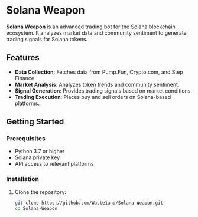 # Solana Weapon

**Solana Weapon** is an advanced trading bot for the Solana blockchain ecosystem. It analyzes market data and community sentiment to generate trading signals for Solana tokens.

## Features

- **Data Collection**: Fetches data from Pump.Fun, Crypto.com, and Step Finance.
- **Market Analysis**: Analyzes token trends and community sentiment.
- **Signal Generation**: Provides trading signals based on market conditions.
- **Trading Execution**: Places buy and sell orders on Solana-based platforms.

## Getting Started

### Prerequisites

- Python 3.7 or higher
- Solana private key
- API access to relevant platforms

### Installation

1. Clone the repository:
   ```bash
   git clone https://github.com/Waste1and/Solana-Weapon.git
   cd Solana-Weapon
